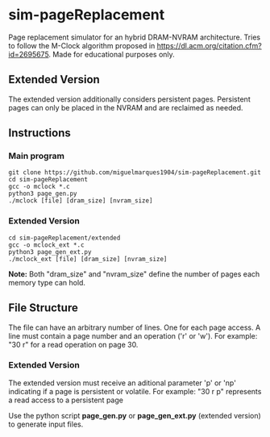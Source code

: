 # sim-pageReplacement

Page replacement simulator for an hybrid DRAM-NVRAM architecture.
Tries to follow the M-Clock algorithm proposed in https://dl.acm.org/citation.cfm?id=2695675.
Made for educational purposes only.

## Extended Version
The extended version additionally considers persistent pages. Persistent pages can only be placed in the NVRAM and are reclaimed as needed.

## Instructions

### Main program
```
git clone https://github.com/miguelmarques1904/sim-pageReplacement.git
cd sim-pageReplacement
gcc -o mclock *.c
python3 page_gen.py
./mclock [file] [dram_size] [nvram_size]
```

### Extended Version
```
cd sim-pageReplacement/extended
gcc -o mclock_ext *.c
python3 page_gen_ext.py
./mclock_ext [file] [dram_size] [nvram_size]
```

__Note:__ Both "dram_size" and "nvram_size" define the number of pages each memory type can hold.

## File Structure
The file can have an arbitrary number of lines. One for each page access.
A line must contain a page number and an operation ('r' or 'w'). For example: "30 r" for a read operation on page 30.

### Extended Version
The extended version must receive an aditional parameter 'p' or 'np' indicating if a page is persistent or volatile.
For example: "30 r p" represents a read access to a persistent page

Use the python script __page_gen.py__ or __page_gen_ext.py__ (extended version) to generate input files.
